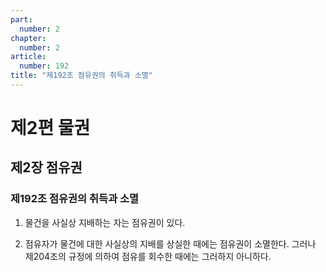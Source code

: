 ```yaml
---
part:
  number: 2
chapter:
  number: 2
article:
  number: 192
title: "제192조 점유권의 취득과 소멸"
---
```


# 제2편 물권

## 제2장 점유권

### 제192조 점유권의 취득과 소멸

1. 물건을 사실상 지배하는 자는 점유권이 있다.

2. 점유자가 물건에 대한 사실상의 지배를 상실한 때에는 점유권이 소멸한다. 그러나 제204조의 규정에 의하여 점유를 회수한 때에는 그러하지 아니하다.
